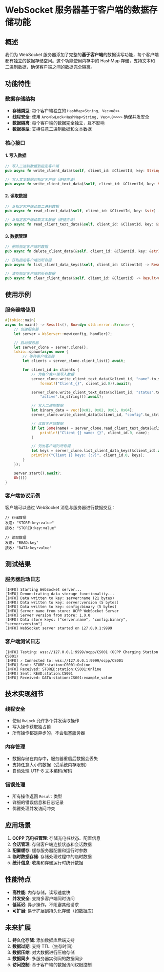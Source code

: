 # WebSocket 服务器基于客户端的数据存储功能

## 概述

我们为 WebSocket 服务器添加了完整的**基于客户端**的数据读写功能，每个客户端都有独立的数据存储空间。这个功能使用内存中的 HashMap 存储，支持文本和二进制数据，确保客户端之间的数据完全隔离。

## 功能特性

### 数据存储结构
- **存储类型**: 每个客户端独立的 `HashMap<String, Vec<u8>>`
- **线程安全**: 使用 `Arc<RwLock<HashMap<String, Vec<u8>>>>` 确保并发安全
- **数据隔离**: 每个客户端的数据完全独立，互不影响
- **数据类型**: 支持任意二进制数据和文本数据

### 核心接口

#### 1. 写入数据
```rust
// 写入二进制数据到指定客户端
pub async fn write_client_data(&self, client_id: &ClientId, key: String, data: Vec<u8>) -> Result<(), String>

// 写入文本数据到指定客户端（便捷方法）
pub async fn write_client_text_data(&self, client_id: &ClientId, key: String, text: String) -> Result<(), String>
```

#### 2. 读取数据
```rust
// 从指定客户端读取二进制数据
pub async fn read_client_data(&self, client_id: &ClientId, key: &str) -> Result<Option<Vec<u8>>, String>

// 从指定客户端读取文本数据（便捷方法）
pub async fn read_client_text_data(&self, client_id: &ClientId, key: &str) -> Result<Option<String>, String>
```

#### 3. 数据管理
```rust
// 删除指定客户端的数据
pub async fn delete_client_data(&self, client_id: &ClientId, key: &str) -> Result<bool, String>

// 获取指定客户端的所有键
pub async fn list_client_data_keys(&self, client_id: &ClientId) -> Result<Vec<String>, String>

// 清空指定客户端的所有数据
pub async fn clear_client_data(&self, client_id: &ClientId) -> Result<usize, String>
```

## 使用示例

### 服务器端使用

```rust
#[tokio::main]
async fn main() -> Result<(), Box<dyn std::error::Error>> {
    // 创建服务器
    let server = WsServer::new(config, handler)?;

    // 启动服务器
    let server_clone = server.clone();
    tokio::spawn(async move {
        // 等待客户端连接
        let clients = server_clone.client_list().await;

        for client_id in clients {
            // 为每个客户端写入数据
            server_clone.write_client_text_data(&client_id, "name".to_string(),
                format!("Client_{}", client_id.0)).await?;

            server_clone.write_client_text_data(&client_id, "status".to_string(),
                "active".to_string()).await?;

            // 写入二进制数据
            let binary_data = vec![0x01, 0x02, 0x03, 0x04];
            server_clone.write_client_data(&client_id, "config".to_string(), binary_data).await?;

            // 读取客户端数据
            if let Some(name) = server_clone.read_client_text_data(&client_id, "name").await? {
                println!("Client {} name: {}", client_id.0, name);
            }

            // 列出客户端的所有键
            let keys = server_clone.list_client_data_keys(&client_id).await?;
            println!("Client {} keys: {:?}", client_id.0, keys);
        }
    });

    server.start().await?;
    Ok(())
}
```

### 客户端协议示例

客户端可以通过 WebSocket 消息与服务器进行数据交互：

```
// 存储数据
发送: "STORE:key:value"
接收: "STORED:key:value"

// 读取数据  
发送: "READ:key"
接收: "DATA:key:value"
```

## 测试结果

### 服务器启动日志
```
[INFO] Starting WebSocket server...
[INFO] Demonstrating data storage functionality...
[INFO] Data written to key: server:name (21 bytes)
[INFO] Data written to key: server:version (5 bytes)
[INFO] Data written to key: config:binary (5 bytes)
[INFO] Server name from store: OCPP WebSocket Server
[INFO] Server version from store: 1.0.0
[INFO] Data store keys: ["server:name", "config:binary", "server:version"]
[INFO] WebSocket server started on 127.0.0.1:9999
```

### 客户端测试日志
```
[INFO] Testing: wss://127.0.0.1:9999/ocpp/CS001 (OCPP Charging Station CS001)
[INFO] ✓ Connected to: wss://127.0.0.1:9999/ocpp/CS001
[INFO] Sent: STORE:station:CS001:Online
[INFO] Received: STORED:station:CS001:Online
[INFO] Sent: READ:station:CS001
[INFO] Received: DATA:station:CS001:example_value
```

## 技术实现细节

### 线程安全
- 使用 `RwLock` 允许多个并发读取操作
- 写入操作获取独占锁
- 所有操作都是异步的，不会阻塞服务器

### 内存管理
- 数据存储在内存中，服务器重启后数据会丢失
- 支持任意大小的数据（受系统内存限制）
- 自动处理 UTF-8 文本编码/解码

### 错误处理
- 所有操作返回 `Result` 类型
- 详细的错误信息和日志记录
- 优雅处理并发访问冲突

## 应用场景

1. **OCPP 充电桩管理**: 存储充电桩状态、配置信息
2. **会话管理**: 存储客户端连接状态和会话数据
3. **配置缓存**: 缓存服务器配置和运行时参数
4. **临时数据存储**: 存储处理过程中的临时数据
5. **统计信息**: 收集和存储运行时统计数据

## 性能特点

- **高性能**: 内存存储，读写速度快
- **并发安全**: 支持多客户端同时访问
- **低延迟**: 异步操作，不阻塞其他请求
- **可扩展**: 易于扩展到持久化存储（如数据库）

## 未来扩展

1. **持久化存储**: 添加数据库后端支持
2. **数据过期**: 支持 TTL（生存时间）
3. **数据压缩**: 对大数据进行压缩存储
4. **数据同步**: 多服务器实例间的数据同步
5. **访问控制**: 基于客户端的数据访问权限控制
